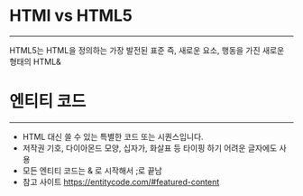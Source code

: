 # HTMl vs HTML5

---

HTML5는 HTML을 정의하는 가장 발전된 표준
즉, 새로운 요소, 행동을 가진 새로운 형태의 HTML&

# 엔티티 코드

---

- HTML 대신 쓸 수 있는 특별한 코드 또는 시퀀스입니다.
- 저작권 기호, 다이아몬드 모양, 십자가, 화살표 등 타이핑 하기 어려운 글자에도 사용
- 모든 엔티티 코드는 & 로 시작해서 ;로 끝남
- 참고 사이트 https://entitycode.com/#featured-content
